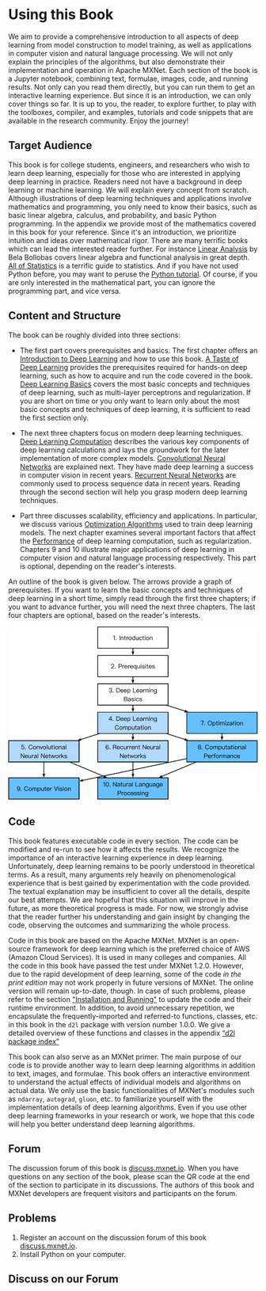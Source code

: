 # Using this Book

We aim to provide a comprehensive introduction to all aspects of deep learning from model construction to model training, as well as  applications in computer vision and natural language processing. We will not only explain the principles of the algorithms, but also demonstrate their implementation and operation in Apache MXNet. Each section of the book is a Jupyter notebook,  combining text, formulae, images, code, and running results. Not only can you read them directly, but you can run them to get an interactive learning experience. But since it is an introduction, we can only cover things so far. It is up to you, the reader, to explore further, to play with the toolboxes, compiler, and examples, tutorials and code snippets that are available in the research community. Enjoy the journey!

## Target Audience

This book is for college students, engineers, and researchers who wish to learn deep learning, especially for those who are interested in applying deep learning in practice. Readers need not have a background in deep learning or machine learning. We will explain every concept from scratch. Although illustrations of deep learning techniques and applications involve mathematics and programming, you only need to know their basics, such as basic linear algebra, calculus, and probability, and basic Python programming. In the appendix we provide most of the mathematics covered in this book for your reference. Since it's an introduction, we prioritize intuition and ideas over mathematical rigor. There are many terrific books which can lead the interested reader further. For instance [Linear Analysis](https://www.amazon.com/Linear-Analysis-Introductory-Cambridge-Mathematical/dp/0521655773) by Bela Bollobas covers linear algebra and functional analysis in great depth. [All of Statistics](https://www.amazon.com/All-Statistics-Statistical-Inference-Springer/dp/0387402721) is a terrific guide to statistics. And if you have not used Python before, you may want to peruse the [Python tutorial](http://learnpython.org/). Of course, if you are only interested in the mathematical part, you can ignore the programming part, and vice versa.


## Content and Structure

The book can be roughly divided into three sections:

* The first part covers prerequisites and basics. The first chapter offers an [Introduction to Deep Learning](../chapter_introduction/index.md) and how to use this book. [A Taste of Deep Learning](../chapter_crashcourse/index.md) provides the prerequisites required for hands-on deep learning, such as how to acquire and run the code covered in the book.  [Deep Learning Basics](../chapter_deep-learning-basics/index.md) covers the most basic concepts and techniques of deep learning, such as multi-layer perceptrons and regularization. If you are short on time or you only want to learn only about the most basic concepts and techniques of deep learning, it is sufficient to read the first section only.

* The next three chapters focus on modern deep learning techniques. [Deep Learning Computation](../chapter_deep-learning-computation/index.md) describes the various key components of deep learning calculations and lays the groundwork for the later implementation of more complex models. [Convolutional Neural Networks](../chapter_convolutional-neural-networks/index.md) are explained next. They have made deep learning a success in computer vision in recent years. [Recurrent Neural Networks](../chapter_recurrent-neural-networks/index.md) are commonly used to process sequence data in recent years. Reading through the second section will help you grasp modern deep learning techniques.

* Part three discusses scalability, efficiency and applications. In particular, we discuss various [Optimization Algorithms](../chapter_optimization/index.md) used to train deep learning models. The next chapter examines several important factors that affect the [Performance](../chapter_computational-performance/index.md) of deep learning computation, such as regularization. Chapters 9 and 10  illustrate major applications of deep learning in computer vision and natural language processing respectively. This part is optional, depending on the reader's interests.

An outline of the book is given below. The arrows provide a graph of prerequisites. If you want to learn the basic concepts and techniques of deep learning in a short time, simply read through the first three chapters; if you want to advance further, you will need the next three chapters. The last four chapters are optional, based on the reader's interests.

![Book structure](../img/book-org.svg)


## Code

This book features executable code in every section. The code can be modified and re-run to see how it affects the results. We recognize the importance of an interactive learning experience in deep learning. Unfortunately, deep learning remains to be poorly understood in theoretical terms. As a result, many arguments rely heavily on phenomenological experience that is best gained by experimentation with the code provided. The textual explanation may be insufficient to cover all the details, despite our best attempts. We are hopeful that this situation will improve in the future, as more theoretical progress is made. For now, we strongly advise that the reader further his understanding and gain insight by changing the code, observing the outcomes and summarizing the whole process.

Code in this book are based on the Apache MXNet. MXNet is an open-source framework for deep learning  which is the preferred choice of AWS (Amazon Cloud Services). It is used in many colleges and companies. All the code in this book have passed the test under MXNet 1.2.0. However, due to the rapid development of deep learning, some of the code *in the print edition* may not work properly in future versions of MXNet. The online version will remain up-to-date, though. In case of such problems, please refer to the section ["Installation and Running"](../chapter_prerequisite/install.md) to update the code and their runtime environment. In addition, to avoid unnecessary repetition, we encapsulate the frequently-imported and referred-to functions, classes, etc. in this book in the `d2l` package with version number 1.0.0.  We give a detailed overview of these functions and classes in the appendix [“d2l package index”](../chapter_appendix/d2l.md)

This book can also serve as an MXNet primer. The main purpose of our code is to provide another way to learn deep learning algorithms in addition to text, images, and formulae. This book offers an interactive environment to understand the actual effects of individual models and algorithms on actual data. We only use the basic functionalities of MXNet's modules such as `ndarray`, `autograd`, `gluon`, etc. to familiarize yourself with the implementation details of deep learning algorithms. Even if you use other deep learning frameworks in your research or work, we hope that this code will help you better understand deep learning algorithms.

## Forum

The discussion forum of this book is [discuss.mxnet.io](https://discuss.mxnet.io/). When you have questions on any section of the book, please scan the QR code at the end of the section to participate in its discussions. The authors of this book and MXNet developers are frequent visitors and participants on the forum.

## Problems

1. Register an account on the discussion forum of this book [discuss.mxnet.io](https://discuss.mxnet.io/).
1. Install Python on your computer.

## Discuss on our Forum

<div id="discuss" topic_id="2311"></div>
